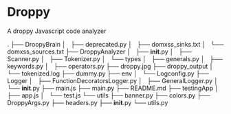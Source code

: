 # Droppy
A droppy Javascript code analyzer 

.
├── DroopyBrain
│   ├── deprecated.py
│   ├── domxss_sinks.txt
│   └── domxss_sources.txt
├── DroppyAnalyzer
│   ├── __init__.py
│   ├── Scanner.py
│   ├── Tokenizer.py
│   └── types
│       ├── generals.py
│       ├── keywords.py
│       ├── operators.py
├── droppy.jpg
├── droppy_output
│   └── tokenized.log
├── dummy.py
├── env
│   └── Logconfig.py
├── Logger
│   ├── FunctionDecoratorsLogger.py
│   ├── GeneralLogger.py
│   └── __init__.py
├── main.js
├── main.py
├── README.md
├── testingApp
│   ├── app.js
│   └── test.js
└── utils
    ├── banner.py
    ├── colors.py
    ├── DroppyArgs.py
    ├── headers.py
    ├── __init__.py
    └── utils.py

